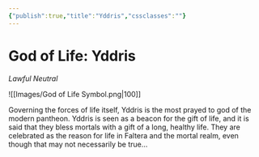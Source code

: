```yaml
---
{"publish":true,"title":"Yddris","cssclasses":""}
---
```



# God of Life: Yddris
*Lawful Neutral*

![[Images/God of Life Symbol.png|100]]

Governing the forces of life itself, Yddris is the most prayed to god of the modern pantheon. Yddris is seen as a beacon for the gift of life, and it is said that they bless mortals with a gift of a long, healthy life. They are celebrated as the reason for life in Faltera and the mortal realm, even though that may not necessarily be true…
